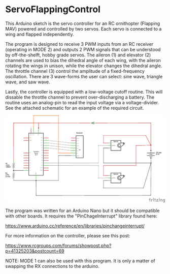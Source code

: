 # ServoFlappingControl
This Arduino sketch is the servo controller for an RC ornithopter (Flapping MAV) powered and controlled by two servos. Each servo is connected to a wing and flapped independently.

The program is designed to receive 3 PWM inputs from an RC receiver (operating in MODE 2) and outputs 2 PWM signals that can be understood by off-the-shelft, hobby grade servos. The aileron (1) and elevator (2) channels are used to bias the dihedral angle of each wing, with the aileron rotating the wings in unison, while the elevator changes the dihedral angle. The throttle channel (3) control the amplitude of a fixed-frequency oscillation. There are 3 wave-forms the user can select: sine wave, triangle wave, and saw wave. 

Lastly, the controller is equipped with a low-voltage cutoff routine. This will dissable the throttle channel to prevent over-discharging a battery. The routine uses an analog-pin to read the input voltage via a voltage-divider. See the attached schematic for an example of the required circuit.

![picture](ReceiverServoFlap_VoltCutoff.png)


The program was written for an Arduino Nano but it should be compatible with other boards. It requires the "PinChageInterrupt" library found here:

https://www.arduino.cc/reference/en/libraries/pinchangeinterrupt/

For more information on the controller, please see this post:

https://www.rcgroups.com/forums/showpost.php?p=41325203&postcount=69

NOTE: MODE 1 can also be used with this program. It is only a matter of swapping the RX connections to the arduino.

